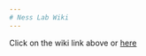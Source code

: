 ```yaml
---
# Ness Lab Wiki
---
```



Click on the wiki link above or [here](https://github.com/ness-lab/NessLabWiki/wiki)
